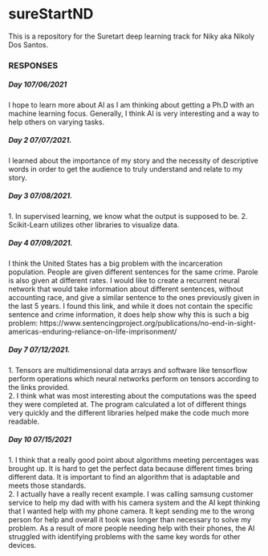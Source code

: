 # sureStartND
This is a repository for the Suretart deep learning track for Niky aka Nikoly Dos Santos.  
<h3> RESPONSES   </h3>
<h5> Day 107/06/2021  </h5>
I hope to learn more about AI as I am thinking about getting a Ph.D with an machine learning focus. Generally, I think AI is very interesting and a way to help others on varying tasks.   
<h5> Day 2 07/07/2021.  </h5>
I learned about the importance of my story and the necessity of descriptive words in order to get the audience to truly understand and relate to my story.  
<h5> Day 3 07/08/2021.  </h5>
1. In supervised learning, we know what the output is supposed to be.  
2. Scikit-Learn utilizes other libraries to visualize data.  
<h5> Day 4 07/09/2021.  </h5>
I think the United States has a big problem with the incarceration population. People are given different sentences for the same crime. Parole is also given at different rates. I would like to create a recurrent neural network that would take information about different sentences, without accounting race, and give a similar sentence to the ones previously given in the last 5 years. I found this link, and while it does not contain the specific sentence and crime information, it does help show why this is such a big problem: https://www.sentencingproject.org/publications/no-end-in-sight-americas-enduring-reliance-on-life-imprisonment/
<h5> Day 7 07/12/2021.  </h5>
1. Tensors are multidimensional data arrays and software like tensorflow perform operations which neural networks perform on tensors according to the links provided. <br>
2. I think what was most interesting about the computations was the speed they were completed at. The program calculated a lot of different things very quickly and the different libraries helped make the code much more readable. 
<h5> Day 10 07/15/2021 <br> </h5>
1. I think that a really good point about algorithms meeting percentages was brought up. It is hard to get the perfect data because different times bring different data. It is important to find an algorithm that is adaptable and meets those standards. <br>
2. I actually have a really recent example. I was calling samsung customer service to help my dad with with his camera system and the AI kept thinking that I wanted help with my phone camera. It kept sending me to the wrong person for help and overall it took was longer than necessary to solve my problem. As a result of more people needing help with their phones, the AI struggled with identifying problems with the same key words for other devices. 


